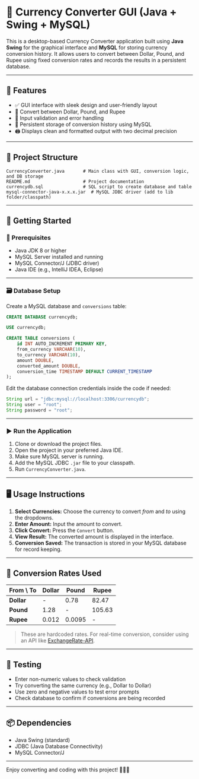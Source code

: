 # 💱 Currency Converter GUI (Java + Swing + MySQL)

This is a desktop-based Currency Converter application built using **Java Swing** for the graphical interface and **MySQL** for storing currency conversion history. It allows users to convert between Dollar, Pound, and Rupee using fixed conversion rates and records the results in a persistent database.

---

## 🧰 Features

* ✅ GUI interface with sleek design and user-friendly layout
* 🔁 Convert between Dollar, Pound, and Rupee
* 🧠 Input validation and error handling
* 💾 Persistent storage of conversion history using MySQL
* 🖨️ Displays clean and formatted output with two decimal precision

---

## 📂 Project Structure

```
CurrencyConverter.java       # Main class with GUI, conversion logic, and DB storage
README.md                    # Project documentation
currencydb.sql               # SQL script to create database and table
mysql-connector-java-x.x.x.jar  # MySQL JDBC driver (add to lib folder/classpath)
```

---

## 🚀 Getting Started

### 🔧 Prerequisites

* Java JDK 8 or higher
* MySQL Server installed and running
* MySQL Connector/J (JDBC driver)
* Java IDE (e.g., IntelliJ IDEA, Eclipse)

---

### 🗃️ Database Setup

Create a MySQL database and `conversions` table:

```sql
CREATE DATABASE currencydb;

USE currencydb;

CREATE TABLE conversions (
    id INT AUTO_INCREMENT PRIMARY KEY,
    from_currency VARCHAR(10),
    to_currency VARCHAR(10),
    amount DOUBLE,
    converted_amount DOUBLE,
    conversion_time TIMESTAMP DEFAULT CURRENT_TIMESTAMP
);
```

Edit the database connection credentials inside the code if needed:

```java
String url = "jdbc:mysql://localhost:3306/currencydb";
String user = "root";
String password = "root";
```

---

### ▶️ Run the Application

1. Clone or download the project files.
2. Open the project in your preferred Java IDE.
3. Make sure MySQL server is running.
4. Add the MySQL JDBC `.jar` file to your classpath.
5. Run `CurrencyConverter.java`.

---

## 🖥️ Usage Instructions

1. **Select Currencies:** Choose the currency to convert *from* and *to* using the dropdowns.
2. **Enter Amount:** Input the amount to convert.
3. **Click Convert:** Press the `Convert` button.
4. **View Result:** The converted amount is displayed in the interface.
5. **Conversion Saved:** The transaction is stored in your MySQL database for record keeping.

---

## 🔄 Conversion Rates Used

| From \ To | Dollar | Pound | Rupee  |
|-----------|--------|-------|--------|
| **Dollar** |   -    | 0.78  | 82.47  |
| **Pound**  | 1.28   |   -   | 105.63 |
| **Rupee**  | 0.012  | 0.0095|   -    |

> These are hardcoded rates. For real-time conversion, consider using an API like [ExchangeRate-API](https://www.exchangerate-api.com/).

---

## 🧪 Testing

* Enter non-numeric values to check validation
* Try converting the same currency (e.g., Dollar to Dollar)
* Use zero and negative values to test error prompts
* Check database to confirm if conversions are being recorded

---

## 📦 Dependencies

* Java Swing (standard)
* JDBC (Java Database Connectivity)
* MySQL Connector/J

---


Enjoy converting and coding with this project! 💸🧠✨
